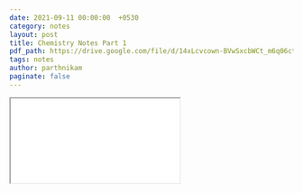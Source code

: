 ```yaml
---
date: 2021-09-11 00:00:00  +0530
category: notes
layout: post
title: Chemistry Notes Part 1
pdf_path: https://drive.google.com/file/d/14xLcvcown-BVwSxcbWCt_m6q06ctPJRx/preview?usp=sharing
tags: notes
author: parthnikam
paginate: false
---
```


<iframe class="embed-pdf" src="{{ page.pdf_path }}#toolbar=0" seamless="seamless" scrolling="no" style="overflow:hidden"></iframe>
